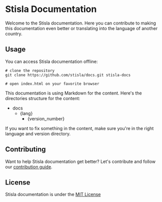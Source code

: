 # Stisla Documentation

Welcome to the Stisla documentation. Here you can contribute to making this documentation even better or translating into the language of another country.

## Usage
You can access Stisla documentation offline:
```
# clone the repository
git clone https://github.com/stisla/docs.git stisla-docs

# open index.html on your favorite browser
``` 

This documentation is using Markdown for the content. Here's the directories structure for the content:
- docs
  - {lang}
    - {version_number}

If you want to fix something in the content, make sure you're in the right language and version directory.

## Contributing
Want to help Stisla documentation get better? Let's contribute and follow our [contribution guide](https://github.com/stisla/docs/blob/master/CONTRIBUTING.md).

## License
Stisla documentation is under the [MIT License](https://github.com/stisla/docs/blob/master/LICENSE)